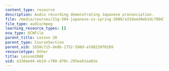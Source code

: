 ```yaml
---
content_type: resource
description: Audio recording demonstrating Japanese pronunciation.
file: /media/courses/21g-504-japanese-iv-spring-2009/a33daed4eb1dc780d70c295eeb1aa02e_Lesson20A8.mp3
file_type: audio/mpeg
learning_resource_types: []
ocw_type: OCWFile
parent_title: Lesson 20
parent_type: CourseSection
parent_uid: 1658c715-de8b-1752-598d-a7d8228f0109
resourcetype: Other
title: Lesson20A8
uid: a33daed4-eb1d-c780-d70c-295eeb1aa02e
---
```

